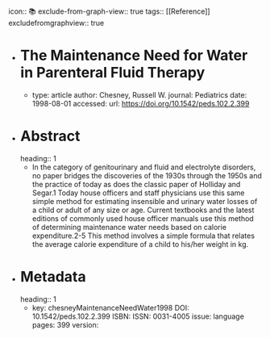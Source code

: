icon:: 📚
exclude-from-graph-view:: true
tags:: [[Reference]]
excludefromgraphview:: true

- # The Maintenance Need for Water in Parenteral Fluid Therapy
	- type: article
	  author: Chesney, Russell W.
	  journal: Pediatrics
	  date: 1998-08-01
	  accessed: 
	  url: https://doi.org/10.1542/peds.102.2.399
- # Abstract
  heading:: 1
	- In the category of genitourinary and fluid and electrolyte disorders, no paper bridges the discoveries of the 1930s through the 1950s and the practice of today as does the classic paper of Holliday and Segar.1 Today house officers and staff physicians use this same simple method for estimating insensible and urinary water losses of a child or adult of any size or age. Current textbooks and the latest editions of commonly used house officer manuals use this method of determining maintenance water needs based on calorie expenditure.2-5 This method involves a simple formula that relates the average calorie expenditure of a child to his/her weight in kg.
- # Metadata
  heading:: 1
	- key: chesneyMaintenanceNeedWater1998
	  DOI: 10.1542/peds.102.2.399
	  ISBN: 
	  ISSN: 0031-4005
	  issue: 
	  language 
	  pages: 399
	  version: